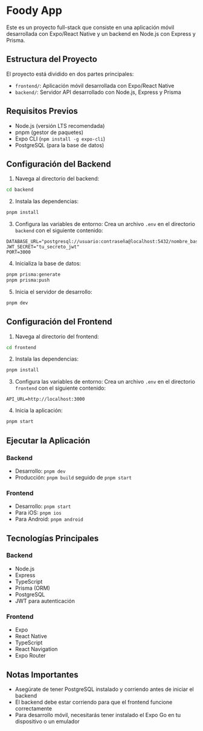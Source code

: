 # Foody App

Este es un proyecto full-stack que consiste en una aplicación móvil desarrollada con Expo/React Native y un backend en Node.js con Express y Prisma.

## Estructura del Proyecto

El proyecto está dividido en dos partes principales:

- `frontend/`: Aplicación móvil desarrollada con Expo/React Native
- `backend/`: Servidor API desarrollado con Node.js, Express y Prisma

## Requisitos Previos

- Node.js (versión LTS recomendada)
- pnpm (gestor de paquetes)
- Expo CLI (`npm install -g expo-cli`)
- PostgreSQL (para la base de datos)

## Configuración del Backend

1. Navega al directorio del backend:
```bash
cd backend
```

2. Instala las dependencias:
```bash
pnpm install
```

3. Configura las variables de entorno:
Crea un archivo `.env` en el directorio `backend` con el siguiente contenido:
```env
DATABASE_URL="postgresql://usuario:contraseña@localhost:5432/nombre_base_datos"
JWT_SECRET="tu_secreto_jwt"
PORT=3000
```

4. Inicializa la base de datos:
```bash
pnpm prisma:generate
pnpm prisma:push
```

5. Inicia el servidor de desarrollo:
```bash
pnpm dev
```

## Configuración del Frontend

1. Navega al directorio del frontend:
```bash
cd frontend
```

2. Instala las dependencias:
```bash
pnpm install
```

3. Configura las variables de entorno:
Crea un archivo `.env` en el directorio `frontend` con el siguiente contenido:
```env
API_URL=http://localhost:3000
```

4. Inicia la aplicación:
```bash
pnpm start
```

## Ejecutar la Aplicación

### Backend
- Desarrollo: `pnpm dev`
- Producción: `pnpm build` seguido de `pnpm start`

### Frontend
- Desarrollo: `pnpm start`
- Para iOS: `pnpm ios`
- Para Android: `pnpm android`

## Tecnologías Principales

### Backend
- Node.js
- Express
- TypeScript
- Prisma (ORM)
- PostgreSQL
- JWT para autenticación

### Frontend
- Expo
- React Native
- TypeScript
- React Navigation
- Expo Router

## Notas Importantes

- Asegúrate de tener PostgreSQL instalado y corriendo antes de iniciar el backend
- El backend debe estar corriendo para que el frontend funcione correctamente
- Para desarrollo móvil, necesitarás tener instalado el Expo Go en tu dispositivo o un emulador
